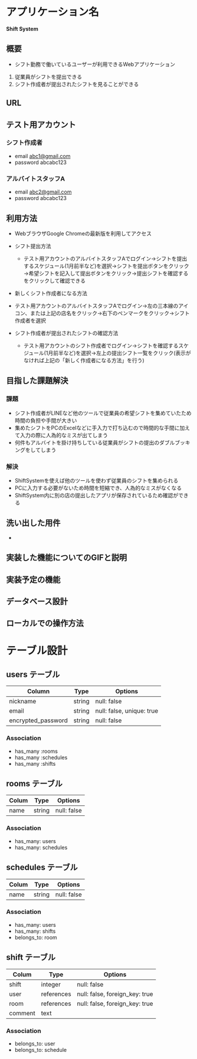 # アプリケーション名
 **Shift System**

## 概要
 - シフト勤務で働いているユーザーが利用できるWebアプリケーション
  1. 従業員がシフトを提出できる
  2. シフト作成者が提出されたシフトを見ることができる

## URL

## テスト用アカウント
 ### シフト作成者
   - email abc1@gmail.com
   - password abcabc123
  
 ### アルバイトスタッフA
   - email abc2@gmail.com
   - password abcabc123

## 利用方法
  - WebブラウザGoogle Chromeの最新版を利用してアクセス
  - シフト提出方法
    - テスト用アカウントのアルバイトスタッフAでログイン→シフトを提出するスケジュール(1月前半など)を選択→シフトを提出ボタンをクリック→希望シフトを記入して提出ボタンをクリック→提出シフトを確認するをクリックして確認できる

  - 新しくシフト作成者になる方法
   - テスト用アカウントのアルバイトスタッフAでログイン→左の三本線のアイコン、または上記の店名をクリック→右下のペンマークをクリック→シフト作成者を選択

  - シフト作成者が提出されたシフトの確認方法
    - テスト用アカウントのシフト作成者でログイン→シフトを確認するスケジュール(1月前半など)を選択→左上の提出シフト一覧をクリック(表示がなければ上記の「新しく作成者になる方法」を行う)

## 目指した課題解決
### 課題
 - シフト作成者がLINEなど他のツールで従業員の希望シフトを集めていたため時間の負担や手間が大きい
 - 集めたシフトをPCのExcelなどに手入力で打ち込むので時間的な手間に加えて入力の際に人為的なミスが出てしまう
 - 何件もアルバイトを掛け持ちしている従業員がシフトの提出のダブルブッキングをしてしまう

### 解決
 - ShiftSystemを使えば他のツールを使わず従業員のシフトを集められる
 - PCに入力する必要がないため時間を短縮でき、人為的なミスがなくなる
 - ShiftSystem内に別の店の提出したアプリが保存されているため確認ができる

## 洗い出した用件
 - 

## 実装した機能についてのGIFと説明

## 実装予定の機能

## データベース設計

## ローカルでの操作方法


















# テーブル設計

## users テーブル

| Column               | Type   | Options                   |
| -------------------- | ------ | ------------------------- |
| nickname             | string | null: false               |
| email                | string | null: false, unique: true |
| encrypted_password   | string | null: false               |

### Association

- has_many :rooms
- has_many :schedules
- has_many :shifts

## rooms テーブル

| Colum     | Type       | Options       |
| --------- | ---------- | ------------- |
| name      | string     | null: false   |

### Association

- has_many: users
- has_many: schedules

## schedules テーブル

| Colum     | Type       | Options       |
| --------- | ---------- | ------------- |
| name      | string     | null: false   |

### Association

- has_many: users
- has_many: shifts
- belongs_to: room

## shift テーブル

| Colum    | Type       | Options                        |
| -------- | ---------- | ------------------------------ |
| shift    | integer    | null: false                    |
| user     | references | null: false, foreign_key: true |
| room     | references | null: false, foreign_key: true |
| comment  | text       |                                |

### Association

- belongs_to: user
- belongs_to: schedule